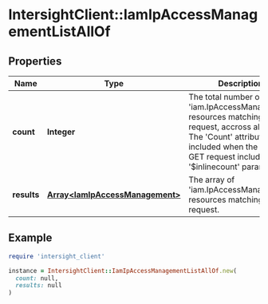 # IntersightClient::IamIpAccessManagementListAllOf

## Properties

| Name | Type | Description | Notes |
| ---- | ---- | ----------- | ----- |
| **count** | **Integer** | The total number of &#39;iam.IpAccessManagement&#39; resources matching the request, accross all pages. The &#39;Count&#39; attribute is included when the HTTP GET request includes the &#39;$inlinecount&#39; parameter. | [optional] |
| **results** | [**Array&lt;IamIpAccessManagement&gt;**](IamIpAccessManagement.md) | The array of &#39;iam.IpAccessManagement&#39; resources matching the request. | [optional] |

## Example

```ruby
require 'intersight_client'

instance = IntersightClient::IamIpAccessManagementListAllOf.new(
  count: null,
  results: null
)
```

